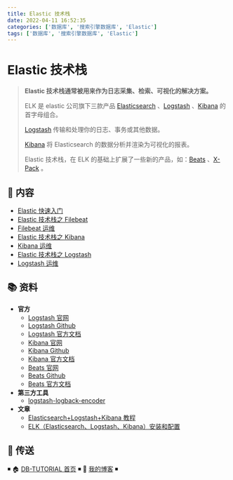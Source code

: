 ```yaml
---
title: Elastic 技术栈
date: 2022-04-11 16:52:35
categories: ['数据库', '搜索引擎数据库', 'Elastic']
tags: ['数据库', '搜索引擎数据库', 'Elastic']
---
```


# Elastic 技术栈

> **Elastic 技术栈通常被用来作为日志采集、检索、可视化的解决方案。**
>
> ELK 是 elastic 公司旗下三款产品 [Elasticsearch](https://www.elastic.co/products/elasticsearch) 、[Logstash](https://www.elastic.co/products/logstash) 、[Kibana](https://www.elastic.co/products/kibana) 的首字母组合。
>
> [Logstash](https://www.elastic.co/products/logstash) 传输和处理你的日志、事务或其他数据。
>
> [Kibana](https://www.elastic.co/products/kibana) 将 Elasticsearch 的数据分析并渲染为可视化的报表。
>
> Elastic 技术栈，在 ELK 的基础上扩展了一些新的产品，如：[Beats](https://www.elastic.co/products/beats) 、[X-Pack](https://www.elastic.co/products/x-pack) 。

## 📖 内容

- [Elastic 快速入门](01.Elastic快速入门.md)
- [Elastic 技术栈之 Filebeat](02.Elastic技术栈之Filebeat.md)
- [Filebeat 运维](03.Filebeat运维.md)
- [Elastic 技术栈之 Kibana](04.Elastic技术栈之Kibana.md)
- [Kibana 运维](05.Kibana运维.md)
- [Elastic 技术栈之 Logstash](06.Elastic技术栈之Logstash.md)
- [Logstash 运维](07.Logstash运维.md)

## 📚 资料

- **官方**
  - [Logstash 官网](https://www.elastic.co/cn/products/logstash)
  - [Logstash Github](https://github.com/elastic/logstash)
  - [Logstash 官方文档](https://www.elastic.co/guide/en/logstash/current/index.html)
  - [Kibana 官网](https://www.elastic.co/cn/products/kibana)
  - [Kibana Github](https://github.com/elastic/kibana)
  - [Kibana 官方文档](https://www.elastic.co/guide/en/kibana/current/index.html)
  - [Beats 官网](https://www.elastic.co/cn/products/beats)
  - [Beats Github](https://github.com/elastic/beats)
  - [Beats 官方文档](https://www.elastic.co/guide/en/beats/libbeat/current/index.html)
- **第三方工具**
  - [logstash-logback-encoder](https://github.com/logstash/logstash-logback-encoder)
- **文章**
  - [Elasticsearch+Logstash+Kibana 教程](https://www.cnblogs.com/xing901022/p/4704319.html)
  - [ELK（Elasticsearch、Logstash、Kibana）安装和配置](https://github.com/judasn/Linux-Tutorial/blob/master/ELK-Install-And-Settings.md)

## 🚪 传送

◾ 🏠 [DB-TUTORIAL 首页](https://github.com/dunwu/db-tutorial) ◾ 🎯 [我的博客](https://github.com/dunwu/blog) ◾
